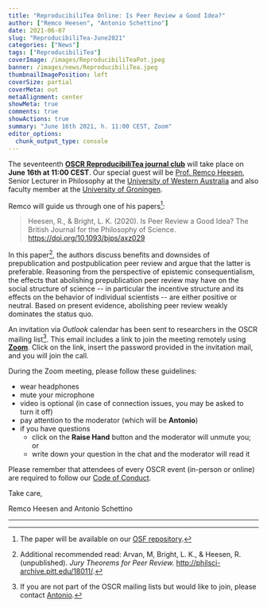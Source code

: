 ```yaml
---
title: "ReproducibiliTea Online: Is Peer Review a Good Idea?"
author: ["Remco Heesen", "Antonio Schettino"]
date: 2021-06-07
slug: "ReproducibiliTea-June2021"
categories: ["News"]
tags: ["ReproducibiliTea"]
coverImage: /images/ReproducibiliTeaPot.jpeg
banner: /images/news/ReproducibiliTea.jpeg
thumbnailImagePosition: left
coverSize: partial
coverMeta: out
metaAlignment: center
showMeta: true
comments: true
showActions: true
summary: "June 16th 2021, h. 11:00 CEST, Zoom"
editor_options: 
  chunk_output_type: console
---
```


The seventeenth [**OSCR ReproducibiliTea journal club**](https://www.openscience-rotterdam.com/2019/10/21/oscr-reproducibilitea/) will take place on **June 16th at 11:00 CEST**. Our special guest will be [Prof. Remco Heesen](https://remcoheesen.eu/), Senior Lecturer in Philosophy at the [University of Western Australia](https://www.uwa.edu.au/home) and also faculty member at the [University of Groningen](https://www.rug.nl/). 

Remco will guide us through one of his papers[^1]:

> Heesen, R., & Bright, L. K. (2020). Is Peer Review a Good Idea? The British Journal for the Philosophy of Science. https://doi.org/10.1093/bjps/axz029

In this paper[^2], the authors discuss benefits and downsides of prepublication and postpublication peer review and argue that the latter is preferable. Reasoning from the perspective of epistemic consequentialism, the effects that abolishing prepublication peer review may have on the social structure of science -- in particular the incentive structure and its effects on the behavior of individual scientists -- are either positive or neutral. Based on present evidence, abolishing peer review weakly dominates the status quo.

An invitation via *Outlook* calendar has been sent to researchers in the OSCR mailing list[^3]. This email includes a link to join the meeting remotely using [**Zoom**](https://zoom.us/). Click on the link, insert the password provided in the invitation mail, and you will join the call.

During the Zoom meeting, please follow these guidelines:

* wear headphones
* mute your microphone
* video is optional (in case of connection issues, you may be asked to turn it off)
* pay attention to the moderator (which will be **Antonio**)
* if you have questions
  - click on the **Raise Hand** button and the moderator will unmute you; or
  - write down your question in the chat and the moderator will read it

Please remember that attendees of every OSCR event (in-person or online) are required to follow our [Code of Conduct](https://www.openscience-rotterdam.com/coc/).

Take care,

Remco Heesen and Antonio Schettino

***

[^1]: The paper will be available on our [OSF repository](https://osf.io/yk9pf/).
[^2]: Additional recommended read: Arvan, M, Bright, L. K., & Heesen, R. (unpublished). *Jury Theorems for Peer Review.* http://philsci-archive.pitt.edu/18011/.
[^3]: If you are not part of the OSCR mailing lists but would like to join, please contact [Antonio](mailto:schettino@eur.nl).


